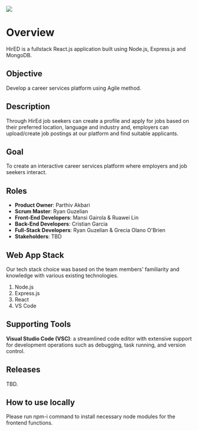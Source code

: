 ![](https://github.com/RyanGuzelian/Alpha_team_soen341project2023/blob/main/wiki/Banner%20-%201280%20%C3%97%20640.png)
# Overview
HirED is a fullstack React.js application built using Node.js, Express.js and MongoDB.

## Objective
Develop a career services platform using Agile method. 

## Description
Through HirEd job seekers can create a profile and apply for jobs based on their preferred location, language and industry and, employers can upload/create job postings at our platform and find suitable applicants.

## Goal
To create an interactive career services platform where employers and job seekers interact.

## Roles
- **Product Owner**: Parthiv Akbari
- **Scrum Master**: Ryan Guzelian
- **Front-End Developers**: Mansi Gairola & Ruawei Lin 
- **Back-End Developers**: Cristian Garcia
- **Full-Stack Developers**: Ryan Guzelian & Grecia Olano O'Brien
- **Stakeholders**: TBD

## Web App Stack
Our tech stack choice was based on the team members' familiarity and knowledge with various existing technologies.

1) Node.js
2) Express.js
3) React
4) VS Code

## Supporting Tools
**Visual Studio Code (VSC)**: a streamlined code editor with extensive support for development operations such as debugging, task running, and version control.

## Releases
TBD.

## How to use locally
Please run npm-i command to install necessary node modules for the frontend functions.